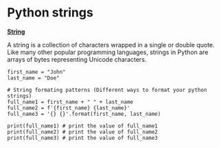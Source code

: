 # Python strings

[**String**](broken-reference)

A string is a collection of characters wrapped in a single or double quote. Like many other popular programming languages, strings in Python are arrays of bytes representing Unicode characters.

```
first_name = "John"
last_name = "Doe"

# String formating patterns (Different ways to format your python strings)
full_name1 = first_name + " " + last_name
full_name2 = f'{first_name} {last_name}'
full_name3 = '{} {}'.format(first_name, last_name)

print(full_name1) # print the value of full_name1
print(full_name2) # print the value of full_name2
print(full_name3) # print the value of full_name3
```

